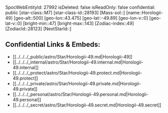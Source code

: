 ﻿---
location: [-49.89,43.475,500]
type: Star
tags:
- astro/Star

---
SpocWebEntityId: 27992
isDeleted: false
isReadOnly: false
confidential: public
[star-class::M7]
[star-class-id::28193]
[Mass-sol::]
[name::Horologii-49]
[geo-alt::500]
[geo-lon::43.475]
[geo-lat::-49.89]
[geo-lon-v::0]
[geo-lat-v::0]
[bright-min::47]
[bright-max::143]
[Zodiac-index::49]
[ZodiacId::28123]
[NextStarId::]



## Confidential Links & Embeds: 
- [[../../../_public/astro/Star/Horologii-49.md|Horologii-49]] 
- [[../../../_internal/astro/Star/Horologii-49.internal.md|Horologii-49.internal]] 
- [[../../../_protect/astro/Star/Horologii-49.protect.md|Horologii-49.protect]] 
- [[../../../_private/astro/Star/Horologii-49.private.md|Horologii-49.private]] 
- [[../../../_personal/astro/Star/Horologii-49.personal.md|Horologii-49.personal]] 
- [[../../../_secret/astro/Star/Horologii-49.secret.md|Horologii-49.secret]]

